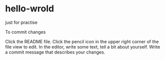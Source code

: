 # hello-wrold
just for practise

To commit changes

Click the README file.
Click the pencil icon in the upper right corner of the file view to edit.
In the editor, write some text, tell a bit about yourself.
Write a commit message that describes your changes.
